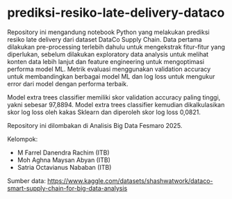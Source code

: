 # prediksi-resiko-late-delivery-dataco

Repository ini mengandung notebook Python yang melakukan prediksi resiko late delivery dari dataset DataCo Supply Chain. Data pertama dilakukan pre-processing terlebih dahulu untuk mengekstrak fitur-fitur yang diperlukan, sebelum dilakukan exploratory data analysis untuk melihat konten data lebih lanjut dan feature engineering untuk mengoptimasi performa model ML. Metrik evaluasi menggunakan validation accuracy untuk membandingkan berbagai model ML dan log loss untuk mengukur error dari model dengan performa terbaik.

Model extra trees classifier memiliki skor validation accuracy paling tinggi, yakni sebesar 97,8894. Model extra trees classifier kemudian dikalkulasikan skor log loss oleh kakas Sklearn dan diperoleh skor log loss 0,0821.

Repository ini dilombakan di Analisis Big Data Fesmaro 2025.

Kelompok:
- M Farrel Danendra Rachim (ITB)
- Moh Aghna Maysan Abyan (ITB)
- Satria Octavianus Nababan (ITB)

Sumber data: https://www.kaggle.com/datasets/shashwatwork/dataco-smart-supply-chain-for-big-data-analysis
